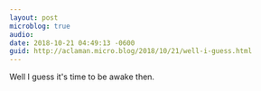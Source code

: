 ```yaml
---
layout: post
microblog: true
audio: 
date: 2018-10-21 04:49:13 -0600
guid: http://aclaman.micro.blog/2018/10/21/well-i-guess.html
---
```

Well I guess it's time to be awake then.
